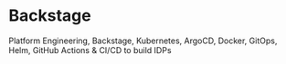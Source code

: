 # Backstage
Platform Engineering, Backstage, Kubernetes, ArgoCD, Docker, GitOps, Helm, GitHub Actions &amp; CI/CD to build IDPs
